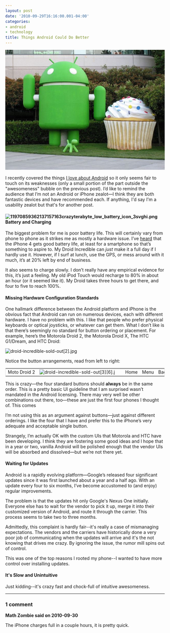 ```yaml
---
layout: post
date: '2010-09-29T16:16:00.001-04:00'
categories:
- android
- technology
title: Things Android Could Do Better
---
```



![androidschmidt.jpg](/assets/2010/androidschmidt.jpg)

I recently covered the things [I love about Android](../../2010/09/things-i-love-about-android.html) so it only seems fair to touch on its weaknesses (only a small portion of the part outside the "awesomeness" bubble on the previous post). I’d like to remind the audience that I’m not an Android or iPhone zealot—I think they are both fantastic devices and have recommended each. If anything, I'd say I'm a usability zealot but that's for another post.

#### ![11970859362137157163crazyterabyte_low_battery_icon_3svghi.png](/assets/2010/11970859362137157163crazyterabyte_low_battery_icon_3svghi.png)Battery and Charging

The biggest problem for me is poor battery life. This will certainly vary from phone to phone as it strikes me as mostly a hardware issue. I’ve [heard](http://www.macworld.com/article/152460/2010/07/iphone4_battery.html) that the iPhone 4 gets good battery life, at least for a smartphone so that’s something to aspire to. My Droid Incredible can *just* make it a full day if I hardly use it. However, if I surf at lunch, use the GPS, or mess around with it much, it’s at 20% left by end of business.

It also seems to charge slowly. I don’t really have any empirical evidence for this, it’s just a feeling. My old iPod Touch would recharge to 80% in about an hour (or it seemed like it). My Droid takes three hours to get there, and four to five to reach 100%.

#### Missing Hardware Configuration Standards

One hallmark difference between the Android platform and iPhone is the obvious fact that Android can run on numerous devices, each with different hardware. I have no problem with this. I like that people who prefer physical keyboards or optical joysticks, or whatever can get them. What I don’t like is that there’s seemingly no standard for button ordering or placement. For example, here’s the Motorola Droid 2, the Motorola Droid X, The HTC G1/Dream, and HTC Droid:  

![droid-incredible-sold-out[2].jpg](/assets/2010/droid-incredible-sold-out[2].jpg) 

Notice the button arrangements, read from left to right:  <table border="0" cellpadding="2" cellspacing="0" nowrap="nowrap" style="border-bottom: #ddd 1px solid; border-left: #ddd 1px solid; margin: 0px auto; border-top: #ddd 1px solid; border-right: #ddd 1px solid;" width="50%"><tbody>     <tr>       <td nowrap="nowrap">Moto Droid 2</td>        <td nowrap="nowrap">![droid-incredible-sold-out[3][6].jpg](/assets/2010/droid-incredible-sold-out[3][6].jpg)</td>        <td nowrap="nowrap">&#160;</td>        <td nowrap="nowrap">Home</td>        <td nowrap="nowrap">Menu</td>        <td nowrap="nowrap">Back</td>        <td nowrap="nowrap">Search</td>     </tr>   </tbody></table>

This is crazy—the four standard buttons should **always** be in the same order. This is a pretty basic UI guideline that I am surprised wasn’t mandated in the Android licensing. There may very well be other combinations out there, too—these are just the first four phones I thought of. This comes 

I’m not using this as an argument against buttons—just against different orderings. I like the four that I have and prefer this to the iPhone’s very adequate and acceptable single button. 

Strangely, I’m actually OK with the custom UIs that Motorola and HTC have been developing. I think they are fostering some good ideas and I hope that in a year or two, vanilla Android will be polished enough that the vendor UIs will be absorbed and dissolved—but we’re not there yet.

#### Waiting for Updates

Android is a rapidly evolving platform—Google’s released four significant updates since it was first launched about a year and a half ago. With an update every four to six months, I’ve become accustomed to (and enjoy) regular improvements.

The problem is that the updates hit only Google's Nexus One initially. Everyone else has to wait for the vendor to pick it up, merge it into their customized version of Android, and route it through the carrier. This process seems to take two to three months. 

Admittedly, this complaint is hardly fair--it's really a case of mismanaging expectations. The vendors and the carriers have historically done a very poor job of communicating when the updates will arrive and it's the not knowing that drives me crazy. By ignoring the issue, the rumor mill spins out of control.

This was one of the top reasons I rooted my phone--I wanted to have more control over installing updates.

#### It's Slow and Unintuitive

Just kidding--it's crazy fast and chock-full of intuitive awesomeness.

---

### 1 comment

**Math Zombie said on 2010-09-30**

The iPhone charges full in a couple hours, it is pretty quick.

